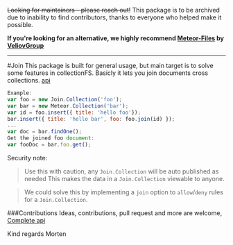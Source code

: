 
~~Looking for maintainers - please reach out!~~
This package is to be archived due to inability to find contributors, thanks to everyone who helped make it possible.

**If you're looking for an alternative, we highly recommend [Meteor-Files](https://github.com/VeliovGroup/Meteor-Files) by [VeliovGroup](https://github.com/VeliovGroup)**

---

#Join
This package is built for general usage, but main target is to solve some
features in collectionFS.
Basicly it lets you join documents cross collections. [api](api.md)

```js
Example:
var foo = new Join.Collection('foo');
var bar = new Meteor.Collection('bar');
var id = foo.insert({ title: 'hello foo'});
bar.insert({ title: 'hello bar', foo: foo.join(id) });
...
var doc = bar.findOne();
Get the joined foo document:
var fooDoc = bar.foo.get();
```
Security note:

> Use this with caution, any `Join.Collection` will be auto published as needed
> This makes the data in a `Join.Collection` viewable to anyone.

> We could solve this by implementing a `join` option to `allow`/`deny` rules
> for a `Join.Collection`.

###Contributions
Ideas, contributions, pull request and more are welcome,
[Complete api](internal.api.md)

Kind regards Morten
